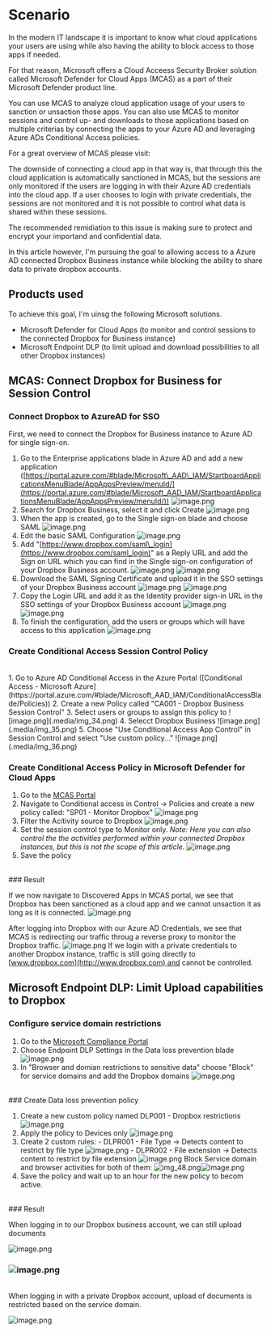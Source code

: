 # Scenario

In the modern IT landscape it is important to know what cloud applications your users are using while also having the ability to block access to those apps if needed.

For that reason, Microsoft offers a Cloud Acceess Security Broker solution called Microsoft Defender for Cloud Apps (MCAS) as a part of their Microsoft Defender product line.

You can use MCAS to analyze cloud application usage of your users to sanction or unsaction those apps. You can also use MCAS to monitor sessions and control up- and downloads to those applications based on multiple criterias by connecting the apps to your Azure AD and leveraging Azure ADs Conditional Access policies.

For a great overview of MCAS please visit:

The downside of connecting a cloud app in that way is, that through this the cloud application is automatically sanctioned in MCAS, but the sessions are only monitored if the users are logging in with their Azure AD credentials into the cloud app. If a user chooses to login with private credentials, the sessions are not monitored and it is not possible to control what data is shared within these sessions.

The recommended remidiation to this issue is making sure to protect and encrypt your importand and confidential data.

In this article however, I'm pursuing the goal to allowing access to a Azure AD connected Dropbox Business instance while blocking the ability to share data to private dropbox accounts.

## Products used

To achieve this goal, I'm uinsg the following Microsoft solutions.

* Microsoft Defender for Cloud Apps (to monitor and control sessions to the connected Dropbox for Business instance)
* Microsoft Endpoint DLP (to limit upload and download possibilities to all other Dropbox instances)

## MCAS: Connect Dropbox for Business for Session Control

### Connect Dropbox to AzureAD for SSO

First, we need to connect the Dropbox for Business instance to Azure AD for single sign-on.

1. Go to the Enterprise applications blade in Azure AD and add a new application ([https://portal.azure.com/#blade/Microsoft\_AAD\_IAM/StartboardApplicationsMenuBlade/AppAppsPreview/menuId/](https://portal.azure.com/#blade/Microsoft_AAD_IAM/StartboardApplicationsMenuBlade/AppAppsPreview/menuId/))
![image.png](.media/img_23.png)
2. Search for Dropbox Business, select it and click Create
![image.png](.media/img_24.png)
3. When the app is created, go to the Single sign-on blade and choose SAML
![image.png](.media/img_25.png)
4. Edit the basic SAML Configuration
![image.png](.media/img_26.png)
5. Add "[https://www.dropbox.com/saml\_login](https://www.dropbox.com/saml_login)" as a Reply URL and add the Sign on URL which you can find in the Single sign-on configuration of your Dropbox Business account.
![image.png](.media/img_27.png)
![image.png](.media/img_28.png)
6. Download the SAML Signing Certificate and upload it in the SSO settings of your Dropbox Business account
![image.png](.media/img_29.png)
![image.png](.media/img_30.png)
7. Copy the Login URL and add it as the Identity provider sign-in URL in the SSO settings of your Dropbox Business account
![image.png](.media/img_31.png)
![image.png](.media/img_32.png)
8. To finish the configuration, add the users or groups which will have access to this application
![image.png](.media/img_33.png)

### Create Conditional Access Session Control Policy
<br>
1. Go to Azure AD Conditional Access in the Azure Portal ([Conditional Access - Microsoft Azure](https://portal.azure.com/#blade/Microsoft_AAD_IAM/ConditionalAccessBlade/Policies))
2. Create a new Policy called "CA001 - Dropbox Business Session Control"
3. Select users or groups to assign this policy to
![image.png](.media/img_34.png)
4. Selecct Dropbox Business
![image.png](.media/img_35.png)
5. Choose "Use Conditional Access App Control" in Session Control and select "Use custom policy..."
![image.png](.media/img_36.png)

### Create Conditional Access Policy in Microsoft Defender for Cloud Apps

1. Go to the [MCAS Portal](https://portal.cloudappsecurity.com)
2. Navigate to Conditional access in Control -> Policies and create a new policy called: "SP01 - Monitor Dropbox"
![image.png](.media/img_37.png)
3. Filter the Acitivity source to Dropbox
![image.png](.media/img_38.png)
4. Set the session control type to Monitor only.
*Note: Here you can also control the the activities performed within your connected Dropbox instances, but this is not the scope of this article.*
![image.png](.media/img_39.png)
5. Save the policy

<br>
### Result

If we now navigate to Discovered Apps in MCAS portal, we see that Dropbox has been sanctioned as a cloud app and we cannot unsaction it as long as it is connected.
![image.png](.media/img_40.png)

After logging into Dropbox with our Azure AD Credentials, we see that MCAS is redirecting our traffic throug a reverse proxy to monitor the Dropbox traffic.
![image.png](.media/img_41.png)
If we login with a private credentials to another Dropbox instance, traffic is still going directly to [www.dropbox.com](http://www.dropbox.com) and cannot be controlled.
<br>
## Microsoft Endpoint DLP: Limit Upload capabilities to Dropbox

### Configure service domain restrictions

1. Go to the [Microsoft Compliance Portal](https://compliance.microsoft.com)
2. Choose Endpoint DLP Settings in the Data loss prevention blade
![image.png](.media/img_42.png)
3. In "Browser and domian restrictions to sensitive data" choose "Block" for service domains and add the Dropbox domains
![image.png](.media/img_43.png)

<br>
### Create Data loss prevention policy

1. Create a new custom policy named DLP001 - Dropbox restrictions
![image.png](.media/img_44.png)
2. Apply the policy to Devices only
![image.png](.media/img_45.png)
3. Create 2 custom rules:
\- DLPR001 \- File Type \-\> Detects content to restrict by file type
![image.png](.media/img_46.png)
\- DLPR002 \- File extension \-\> Detects content to restrict by file extension
![image.png](.media/img_47.png)
Block Service domain and browser activities for both of them:
![img_48.png](.media/img_52.png)![image.png](.media/img_48.png)
4. Save the policy and wait up to an hour for the new policy to becom active.

<br>
### Result

When logging in to our Dropbox business account, we can still upload documents

![image.png](.media/img_49.png)

### ![image.png](.media/img_50.png)
<br>
When logging in with a private Dropbox account, upload of documents is restricted based on the service domain.

![image.png](.media/img_51.png)